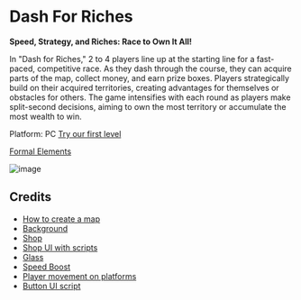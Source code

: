 # Dash For Riches

**Speed, Strategy, and Riches: Race to Own It All!**

In "Dash for Riches," 2 to 4 players line up at the starting line for a fast-paced, competitive race. As they dash through the course, they can acquire parts of the map, collect money, and earn prize boxes.
Players strategically build on their acquired territories, creating advantages for themselves or obstacles for others. The game intensifies with each round as players make split-second decisions, aiming to own the most territory or accumulate the most wealth to win.

Platform: PC [Try our first level](https://mayamichael.itch.io/dash4riches)

[Formal Elements](https://github.com/our-game-maya-and-michael/Dash-For-Riches/blob/main/formal-elements.md)

![image](https://github.com/our-game-maya-and-michael/Dash-For-Riches/assets/85742675/8f19c486-465f-43fc-9d91-35a9419ed361)

## Credits
* [How to create a map](https://www.youtube.com/watch?v=g83_gwEO0kM&ab_channel=MoreBBlakeyyy)
* [Background](https://stock.adobe.com/il/images/cityscape-cartoon-urban-skyline-city-panorama-landscape-street-flat-and-office-buildings-wide-horizontal-panorama-drawing-silouette-town-view-sky-skyscrapers-sunrise-morning-or-evening-sun/530854713)
* [Shop](https://www.pngegg.com/en/png-zqvcb/download)
* [Shop UI with scripts](https://www.youtube.com/watch?v=HuXy4XX0hzg&t=603s)
* [Glass](https://www.silatec-bulletproofglass.com/bulletproof-glass-wall/)
* [Speed Boost](https://www.vhv.rs/download/hbxoJTJ_speed-up-png-speedometer-transparent-png/)
* [Player movement on platforms](https://www.youtube.com/watch?v=K1xZ-rycYY8&t=69s)
* [Button UI script](https://unitycodemonkey.com/downloadpage.php?yid=HuXy4XX0hzg)
